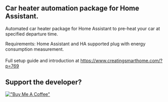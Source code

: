 
## Car heater automation package for Home Assistant.

Automated car heater package for Home Assistant to pre-heat your car at specified departure time.

Requirements: Home Assistant and HA supported plug with energy consumption measurement.

####
Full setup guide and introduction at https://www.creatingsmarthome.com/?p=769

## Support the developer?
[!["Buy Me A Coffee"](https://www.buymeacoffee.com/assets/img/custom_images/orange_img.png)](https://www.buymeacoffee.com/tokorhon)

